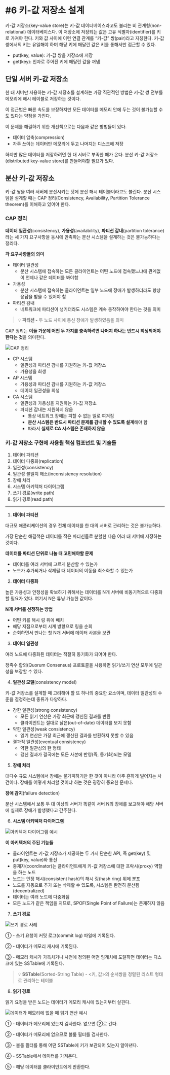 # #6 키-값 저장소 설계
키-값 저장소(key-value store)는 키-값 데이터베이스라고도 불리는 비 관계형(non-relational) 데이터베이스다.
이 저장소에 저장되는 값은 고유 식별자(identifier)를 키로 가져야 한다.
키와 값 사이에 이런 연결 관계를 “키-값” 쌍(pair)라고 지칭한다. 키-값 쌍에서의 키는 유일해야 하며 해당 키에 매달린 값은 키를 통해서만 접근할 수 있다.

- put(key, value): 키-값 쌍을 저장소에 저장
- get(key): 인자로 주어진 키에 매달린 값을 꺼냄

## 단일 서버 키-값 저장소

한 대 서버만 사용하는 키-값 저장소를 설계하는 가장 직관적인 방법은 키-값 쌍 전부를 메모리에 해시 테이블로 저장하는 것이다.

이 접근법은 빠른 속도를 보장하지만 모든 데이터를 메모리 안에 두는 것이 불가능할 수도 있다는 약점을 가진다.

이 문제를 해결하기 위한 개선책으로는 다음과 같은 방법들이 있다.

- 데이터 압축(compression)
- 자주 쓰이는 데이터만 메모리에 두고 나머지는 디스크에 저장

하지만 많은 데이터를 저장하려면 한 대 서버로 부족한 때가 온다.
분산 키-값 저장소(distributed key-value store)를 만들어야할 필요가 있다.

## 분산 키-값 저장소

키-값 쌍을 여러 서버에 분산시키는 탓에 분산 해시 테이블이라고도 불린다.
분산 시스템을 설계할 때는 CAP 정리(Consistency, Availability, Partition Tolerance theorem)를 이해하고 있어야 한다.

### CAP 정리

**데이터 일관성**(consistency), **가용성**(availability), **파티션 감내**(partition tolerance)라는 세 가지 요구사항을 동시에 만족하는 분산 시스템을 설계하는 것은 불가능하다는 정리다.

**각 요구사항들의 의미**

- 데이터 일관성
    - 분산 시스템에 접속하는 모든 클라이언트는 어떤 노드에 접속했느냐에 관계없이 언제나 같은 데이터를 봐야함
- 가용성
    - 분산 시스템에 접속하는 클라이언트는 일부 노드에 장애가 발생하더라도 항상 응답을 받을 수 있어야 함
- 파티션 감내
    - 네트워크에 파티션이 생기더라도 시스템은 계속 동작하여야 한다는 것을 의미

> 💡 **파티션 -** 두 노드 사이에 통신 장애가 발생하였음을 의미


CAP 정리는 **이들 가운데 어떤 두 가지를 충족하려면 나머지 하나는 반드시 희생되어야 한다는 것**을 의미한다.

![CAP 정리](https://github.com/user-attachments/assets/4f92f4af-9253-4910-a430-5a354ae7b2d0)

- CP 시스템
    - 일관성과 파티션 감내를 지원하는 키-값 저장소
    - 가용성을 희생
- AP 시스템
    - 가용성과 파티션 감내를 지원하는 키-값 저장소
    - 데이터 일관성을 희생
- CA 시스템
    - 일관성과 가용성을 지원하는 키-값 저장소
    - 파티션 감내는 지원하지 않음
        - 통상 네트워크 장애는 피할 수 없는 일로 여겨짐
        - **분산 시스템은 반드시 파티션 문제를 감내할 수 있도록 설계**해야 함
        - 따라서 **실제로 CA 시스템은 존재하지 않음**


### 키-값 저장소 구현에 사용될 핵심 컴포넌트 및 기술들
1. 데이터 파티션
2. 데이터 다중화(replication)
3. 일관성(consistency)
4. 일관성 불일치 해소(inconsistency resolution)
5. 장애 처리
6. 시스템 아키텍처 다이어그램
7. 쓰기 경로(write path)
8. 읽기 경로(read path)  
---

1. **데이터 파티션**

대규모 애플리케이션의 경우 전체 데이터를 한 대의 서버로 관리하는 것은 불가능하다.

가장 단순한 해결책은 데이터를 작은 파티션들로 분할한 다음 여러 대 서버에 저장하는 것이다.

**데이터를 파티션 단위로 나눌 때 고민해야할 문제**

- 데이터를 여러 서버에 고르게 분산할 수 있는가
- 노드가 추가되거나 삭제될 때 데이터의 이동을 최소화할 수 있는가


2. **데이터 다중화**

높은 가용성과 안정성을 확보하기 위해서는 데이터를 N개 서버에 비동기적으로 다중화할 필요가 있다. 여기서 N은 튜닝 가능한 값이다.

**N개 서버를 선정하는 방법**

- 어떤 키를 해시 링 위에 배치
- 해당 지점으로부터 시계 방향으로 링을 순회
- 순회하면서 만나는 첫 N개 서버에 데이터 사본을 보관

3. **데이터 일관성**

여러 노드에 다중화된 데이터는 적절히 동기화가 되어야 한다.

정족수 합의(Quorum Consensus) 프로토콜을 사용하면 읽기/쓰기 연산 모두에 일관성을 보장할 수 있다.

4. **일관성 모델**(consistency model)

키-값 저장소를 설계할 때 고려해야 할 또 하나의 중요한 요소이며, 데이터 일관성의 수준을 결정하는데 종류가 다양하다.

- 강한 일관성(strong consistency)
    - 모든 읽기 연산은 가장 최근에 갱신된 결과를 반환
    - 클라이언트는 절대로 낡은(out-of-date) 데이터를 보지 못함
- 약한 일관성(weak consistency)
    - 읽기 연산은 가장 최근에 갱신된 결과를 반환하지 못할 수 있음
- 결과적 일관성(eventual consistency)
    - 약한 일관성의 한 형태
    - 갱신 결과가 결국에는 모든 사본에 반영(즉, 동기화)되는 모델

5. **장애 처리**

대다수 규모 시스템에서 장애는 불가피하기만 한 것이 아니라 아주 흔하게 벌어지는 사건이다. 장애를 어떻게 처리할 것이냐 하는 것은 굉장히 중요한 문제다.

**장애 감지**(failure detection)

분산 시스템에서 보통 두 대 이상의 서버가 똑같이 서버 N의 장애를 보고해야 해당 서버에 실제로 장애가 발생했다고 간주한다.

6. **시스템 아키텍처 다이어그램**

![아키텍처 다이어그램 예시](https://github.com/user-attachments/assets/54e9f800-1d6d-4ad6-9bac-0e70a0c43d55)

**이 아키텍처의 주된 기능들**

- 클라이언트는 키-값 저장소가 제공하는 두 가지 단순한 API, 즉 get(key) 및 put(key, value)와 통신
- 중재자(coordinator)는 클라이언트에게 키-값 저장소에 대한 프락시(proxy) 역할을 하는 노드
- 노드는 안정 해시(consistent hash)의 해시 링(hash ring) 위에 분포
- 노드를 자동으로 추가 또는 삭제할 수 있도록, 시스템은 완전히 분산됨(decentralized)
- 데이터는 여러 노드에 다중화됨
- 모든 노드가 같은 책임을 지므로, SPOF(Single Point of Failure)는 존재하지 않음

7. **쓰기 경로**

![쓰기 경로 사례](https://github.com/user-attachments/assets/3b108366-4942-4a7d-973f-36cd3eb38a82)

① - 쓰기 요청이 커밋 로그(commit log) 파일에 기록된다.

② - 데이터가 메모리 캐시에 기록된다.

③ - 메모리 캐시가 가득차거나 사전에 정의된 어떤 임계치에 도달하면 데이터는 디스크에 있는 SSTable에 기록된다.

> 💡 **SSTable**(Sorted-String Table) - <키, 값>의 순서쌍을 정렬된 리스트 형태로 관리하는 테이블


8. **읽기 경로**

읽기 요청을 받은 노드는 데이터가 메모리 캐시에 있는지부터 살핀다.

![데이터가 메모리에 없을 때 읽기 연산 예시](https://github.com/user-attachments/assets/41ac512f-8fb7-4db7-96d6-52a612b5e417)

① - 데이터가 메모리에 있는지 검사한다. 없으면 ②로 간다.

② - 데이터가 메모리에 없으므로 볼룸 필터를 검사한다.

③ - 볼룸 필터를 통해 어떤 SSTable에 키가 보관되어 있는지 알아낸다.

④ - SSTable에서 데이터를 가져온다.

⑤ - 해당 데이터를 클라이언트에게 반환한다.
